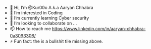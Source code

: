 - 👋 Hi, I’m @Kur00o A.k.a Aaryan Chhabra
- 👀 I’m interested in Coding
- 🌱 I’m currently learning Cyber security
- 💞️ I’m looking to collaborate on ...
- 📫 How to reach me https://www.linkedin.com/in/aaryan-chhabra-0a3093306/
- ⚡ Fun fact: the is a bullshit tile missing above.

<!---
Kur00o/Kur00o is a ✨ special ✨ repository because its `README.md` (this file) appears on your GitHub profile.
You can click the Preview link to take a look at your changes.
--->
